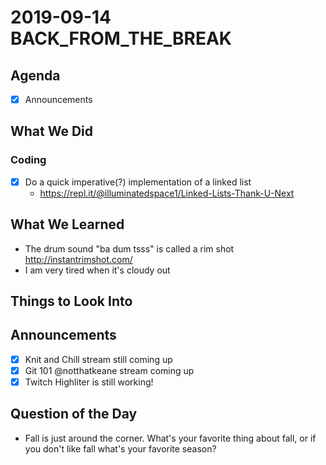 # 2019-09-14 BACK_FROM_THE_BREAK

## Agenda

- [x] Announcements

## What We Did

### Coding

- [x] Do a quick imperative(?) implementation of a linked list
  - https://repl.it/@illuminatedspace1/Linked-Lists-Thank-U-Next

## What We Learned

- The drum sound "ba dum tsss" is called a rim shot http://instantrimshot.com/
- I am very tired when it's cloudy out

## Things to Look Into

## Announcements

- [x] Knit and Chill stream still coming up
- [x] Git 101 @notthatkeane stream coming up
- [x] Twitch Highliter is still working!

## Question of the Day

- Fall is just around the corner. What's your favorite thing about fall, or if you don't like fall what's your favorite season?

